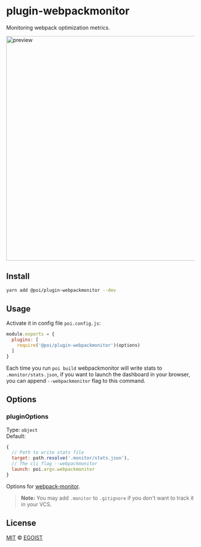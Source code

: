 # plugin-webpackmonitor

Monitoring webpack optimization metrics.

<img src="https://i.loli.net/2017/10/18/59e70bd31a3cc.png" width="600" alt="preview">

## Install

```bash
yarn add @poi/plugin-webpackmonitor --dev
```

## Usage

Activate it in config file `poi.config.js`:

```js
module.exports = {
  plugins: [
    require('@poi/plugin-webpackmonitor')(options)
  ]
}
```

Each time you run `poi build` webpackmonitor will write stats to `.monitor/stats.json`, if you want to launch the dashboard in your browser, you can append `--webpackmonitor` flag to this command.

## Options

### pluginOptions

Type: `object`<br>
Default:

```js
{
  // Path to write stats file
  target: path.resolve('.monitor/stats.json'),
  // The cli flag --webpackmonitor
  launch: poi.argv.webpackmonitor
}
```

Options for [webpack-monitor](https://github.com/webpackmonitor/webpackmonitor).

> **Note:** You may add `.monitor` to `.gitignore` if you don't want to track it in your VCS.

## License

[MIT](https://oss.ninja/mit/egoist) &copy; [EGOIST](https://github.com/egoist)
